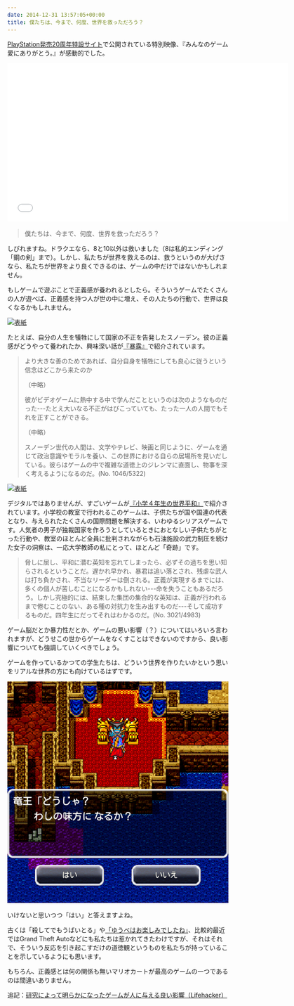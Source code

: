 ```yaml
---
date: 2014-12-31 13:57:05+00:00
title: 僕たちは、今まで、何度、世界を救っただろう？
---
```


[PlayStation発売20周年特設サイト](https://web.archive.org/web/20151109000021/http://www.jp.playstation.com:80/20th/)で公開されている特別映像、『みんなのゲーム愛にありがとう。』が感動的でした。

<iframe width="640" height="360" src="//www.youtube.com/embed/m4KW0OBCtz4" frameborder="0" allowfullscreen></iframe>

>僕たちは、今まで、何度、世界を救っただろう？

しびれますね。ドラクエなら、8と10以外は救いました（8は私的エンディング「鋼の剣」まで）。しかし、私たちが世界を救えるのは、救うというのが大げさなら、私たちが世界をより良くできるのは、ゲームの中だけではないかもしれません。

もしゲームで遊ぶことで正義感が養われるとしたら。そういうゲームでたくさんの人が遊べば、正義感を持つ人が世の中に増え、その人たちの行動で、世界は良くなるかもしれません。

[![表紙](https://images-fe.ssl-images-amazon.com/images/P/4105066919.09.jpg)](https://www.amazon.co.jp/dp/4105066919?tag=inquisitor-22)

たとえば、自分の人生を犠牲にして国家の不正を告発したスノーデン。彼の正義感がどうやって養われたか、興味深い話が[『暴露』](https://www.amazon.co.jp/dp/4105066919?tag=inquisitor-22)で紹介されています。

>より大きな善のためであれば、自分自身を犠牲にしても良心に従うという信念はどこから来たのか
>
>（中略）
>
>彼がビデオゲームに熱中する中で学んだことというのは次のようなものだった---たとえ大いなる不正がはびこっていても、たった一人の人間でもそれを正すことができる。
>
>（中略）
>
>スノーデン世代の人間は、文学やテレビ、映画と同じように、ゲームを通じて政治意識やモラルを養い、この世界における自らの居場所を見いだしている。彼らはゲームの中で複雑な道徳上のジレンマに直面し、物事を深く考えるようになるのだ。(No. 1046/5322)

[![表紙](https://images-fe.ssl-images-amazon.com/images/P/4041107377.09.jpg)](https://www.amazon.co.jp/dp/4041107377?tag=inquisitor-22)

デジタルではありませんが、すごいゲームが[『小学４年生の世界平和』](https://www.amazon.co.jp/dp/4041107377?tag=inquisitor-22)で紹介されています。小学校の教室で行われるこのゲームは、子供たちが国や国連の代表となり、与えられたたくさんの国際問題を解決する、いわゆるシリアスゲームです。人気者の男子が独裁国家を作ろうとしているときにおとなしい子供たちがとった行動や、教室のほとんど全員に批判されながらも石油施設の武力制圧を続けた女子の洞察は、一応大学教師の私にとって、ほとんど「奇跡」です。

>脅しに屈し、平和に潜む英知を忘れてしまったら、必ずその過ちを思い知らされるということだ。遅かれ早かれ、暴君は追い落とされ、残虐な武人は打ち負かされ、不当なリーダーは倒される。正義が実現するまでには、多くの個人が苦しむことになるかもしれない---命を失うこともあるだろう。しかし究極的には、結束した集団の集合的な英知は、正義が行われるまで倦むことのない、ある種の対抗力を生み出すものだ---そして成功するものだ。四年生にだってそれはわかるのだ。(No. 3021/4983)

ゲーム脳だとか暴力性だとか、ゲームの悪い影響（？）についてはいろいろ言われますが、どうせこの世からゲームをなくすことはできないのですから、良い影響についても強調していくべきでしょう。

ゲームを作っているかつての学生たちは、どういう世界を作りたいかという思いをリアルな世界の方にも向けているはずです。

![](/images/2014-12-31-how-many-times-have-we-saved-the-world.png)

いけないと思いつつ「はい」と答えますよね。

古くは「殺してでもうばいとる」や[「ゆうべはお楽しみでしたね」](http://blog.unfindable.net/archives/8101)、比較的最近ではGrand Theft Autoなどにも私たちは惹かれてきたわけですが、それはそれで、そういう反応を引き起こすだけの道徳観というものを私たちが持っていることを示しているようにも思います。

もちろん、正義感とは何の関係も無いマリオカートが最高のゲームの一つであるのは間違いありません。

追記：[研究によって明らかになったゲームが人に与える良い影響（Lifehacker）](https://www.lifehacker.jp/2015/03/150319game.html)
